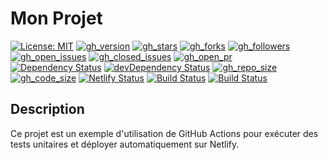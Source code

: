 
# Mon Projet
[![License: MIT](https://img.shields.io/badge/License-MIT-yellow.svg)](https://opensource.org/licenses/MIT)
[![gh_version](https://img.shields.io/github/package-json/v/chbkSamy/CC1-DEVOPS-3INFO-SAMY-C)](https://github.com/chbkSamy/CC1-DEVOPS-3INFO-SAMY-C/blob/main/package.json)
[![gh_stars](https://img.shields.io/github/stars/chbkSamy/CC1-DEVOPS-3INFO-SAMY-C)](https://github.com/chbkSamy/CC1-DEVOPS-3INFO-SAMY-C/stargazers)
[![gh_forks](https://img.shields.io/github/forks/chbkSamy/CC1-DEVOPS-3INFO-SAMY-C)](https://github.com/chbkSamy/CC1-DEVOPS-3INFO-SAMY-C/network/members)
[![gh_followers](https://img.shields.io/github/followers/chbkSamy?label=Followers)](https://github.com/chbkSamy)
[![gh_open_issues](https://img.shields.io/github/issues/chbkSamy/CC1-DEVOPS-3INFO-SAMY-C?color=blue)](https://github.com/chbkSamy/CC1-DEVOPS-3INFO-SAMY-C/issues)
[![gh_closed_issues](https://img.shields.io/github/issues-closed/chbkSamy/CC1-DEVOPS-3INFO-SAMY-C?color=blue)](https://github.com/chbkSamy/CC1-DEVOPS-3INFO-SAMY-C/issues?q=is%3Aissue+is%3Aclosed)
[![gh_open_pr](https://img.shields.io/github/issues-pr/chbkSamy/CC1-DEVOPS-3INFO-SAMY-C?color=orange)](https://github.com/chbkSamy/CC1-DEVOPS-3INFO-SAMY-C/pulls)
[![Dependency Status](https://img.shields.io/david/chbkSamy/CC1-DEVOPS-3INFO-SAMY-C)](https://david-dm.org/chbkSamy/CC1-DEVOPS-3INFO-SAMY-C)
[![devDependency Status](https://img.shields.io/david/dev/chbkSamy/CC1-DEVOPS-3INFO-SAMY-C)](https://david-dm.org/chbkSamy/CC1-DEVOPS-3INFO-SAMY-C?type=dev)
[![gh_repo_size](https://img.shields.io/github/repo-size/chbkSamy/CC1-DEVOPS-3INFO-SAMY-C)](https://github.com/chbkSamy/CC1-DEVOPS-3INFO-SAMY-C)
[![gh_code_size](https://img.shields.io/github/languages/code-size/chbkSamy/CC1-DEVOPS-3INFO-SAMY-C)](https://github.com/chbkSamy/CC1-DEVOPS-3INFO-SAMY-C)
[![Netlify Status](https://api.netlify.com/api/v1/badges/d07fe8b4-3b5c-41ac-9734-d43641e042b1/deploy-status)](https://app.netlify.com/sites/devopscheb/deploys)
[![Build Status](https://app.travis-ci.com/chbkSamy/CC1-DEVOPS-3INFO-SAMY-C.svg?token=5QmzyNyaRuafy6fg3e7S&branch=master)](https://app.travis-ci.com/chbkSamy/CC1-DEVOPS-3INFO-SAMY-C)
[![Build Status](https://app.travis-ci.org/chbkSamy/CC1-DEVOPS-3INFO-SAMY-C.svg?token=5QmzyNyaRuafy6fg3e7S&branch=master)](https://app.travis-ci.com/chbkSamy/CC1-DEVOPS-3INFO-SAMY-C)



## Description

Ce projet est un exemple d'utilisation de GitHub Actions pour exécuter des tests unitaires et déployer automatiquement sur Netlify.


